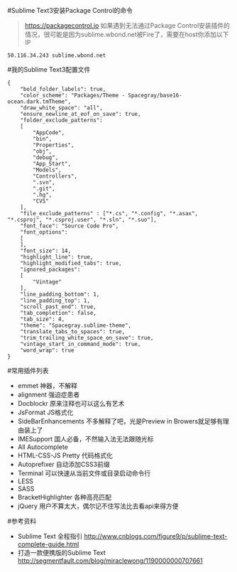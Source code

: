 #Sublime Text3安装Package Control的命令

> https://packagecontrol.io
如果遇到无法通过Package Control安装插件的情况，很可能是因为sublime.wbond.net被Fire了，需要在host你添加以下IP

```
50.116.34.243 sublime.wbond.net
```

#我的Sublime Text3配置文件

```
{
	"bold_folder_labels": true,
	"color_scheme": "Packages/Theme - Spacegray/base16-ocean.dark.tmTheme",
	"draw_white_space": "all",
	"ensure_newline_at_eof_on_save": true,
	"folder_exclude_patterns":
	[
		"AppCode",
		"bin",
		"Properties",
		"obj",
		"debug",
		"App_Start",
		"Models",
		"Controllers",
		".svn",
		".git",
		".hg",
		"CVS"
	],
	"file_exclude_patterns" : ["*.cs", "*.config", "*.asax", "*.csproj", "*.csproj.user", "*.sln", "*.suo"],
	"font_face": "Source Code Pro",
	"font_options":
	[
	],
	"font_size": 14,
	"highlight_line": true,
	"highlight_modified_tabs": true,
	"ignored_packages":
	[
		"Vintage"
	],
	"line_padding_bottom": 1,
	"line_padding_top": 1,
	"scroll_past_end": true,
	"tab_completion": false,
	"tab_size": 4,
	"theme": "Spacegray.sublime-theme",
	"translate_tabs_to_spaces": true,
	"trim_trailing_white_space_on_save": true,
	"vintage_start_in_command_mode": true,
	"word_wrap": true
}

```

#常用插件列表

- emmet 神器，不解释
- alignment 强迫症患者
- Docblockr 原来注释也可以这么有艺术
- JsFormat JS格式化
- SideBarEnhancements 不多解释了吧，光是Preview in Browers就足够有理由装上了
- IMESupport 国人必备，不然输入法无法跟随光标
- All Autocomplete
- HTML-CSS-JS Pretty 代码格式化
- Autoprefixer 自动添加CSS3前缀
- Terminal 可以快速从当前文件或目录启动命令行
- LESS
- SASS
- BracketHighlighter 各种高亮匹配
- jQuery 用户不算太大，偶尔记不住写法比去看api来得方便

#参考资料

- Sublime Text 全程指引 http://www.cnblogs.com/figure9/p/sublime-text-complete-guide.html
- 打造一款便携版的Sublime Text http://segmentfault.com/blog/miraclewong/1190000000707661
